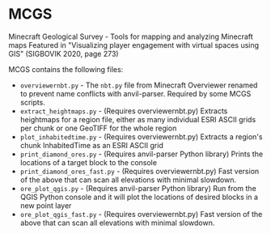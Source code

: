 # MCGS
Minecraft Geological Survey - Tools for mapping and analyzing Minecraft maps
Featured in "Visualizing player engagement with virtual spaces using GIS" (SIGBOVIK 2020, page 273)

MCGS contains the following files:
* `overviewernbt.py` - The `nbt.py` file from Minecraft Overviewer renamed to prevent name conflicts with anvil-parser. Required by some MCGS scripts.
* `extract_heightmaps.py` - (Requires overviewernbt.py) Extracts heightmaps for a region file, either as many individual ESRI ASCII grids per chunk or one GeoTIFF for the whole region
* `plot_inhabitedtime.py` - (Requires overviewernbt.py) Extracts a region's chunk InhabitedTime as an ESRI ASCII grid
* `print_diamond_ores.py` - (Requires anvil-parser Python library) Prints the locations of a target block to the console
* `print_diamond_ores_fast.py` - (Requires overviewernbt.py) Fast version of the above that can scan all elevations with minimal slowdown.
* `ore_plot_qgis.py` - (Requires anvil-parser Python library) Run from the QGIS Python console and it will plot the locations of desired blocks in a new point layer
* `ore_plot_qgis_fast.py` - (Requires overviewernbt.py) Fast version of the above that can scan all elevations with minimal slowdown.